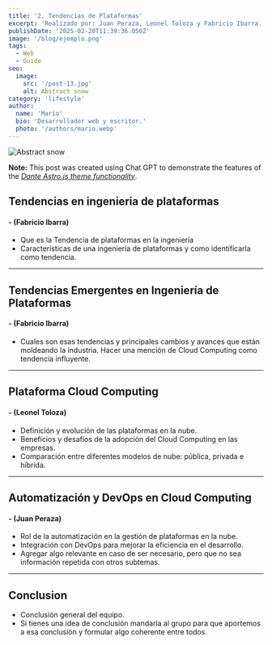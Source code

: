 ```yaml
---
title: '2. Tendencias de Plataformas'
excerpt: 'Realizado por: Juan Peraza, Leonel Toloza y Fabricio Ibarra. Explora las tendencias emergentes en la ingeniería de plataformas y su impacto en el desarrollo de software. Desde automatización y DevOps hasta plataformas internas, este blog analiza innovaciones clave que optimizan la eficiencia de los equipos y transforman la industria tecnológica. Mantente al día con los cambios que están dando forma al futuro. 📊'
publishDate: '2025-02-20T11:39:36.050Z'
image: '/blog/ejemplo.png'
tags:
  - Web
  - Guide
seo:
  image:
    src: '/post-13.jpg'
    alt: Abstract snow
category: 'lifestyle'
author:
  name: 'Mario'
  bio: 'Desarrollador web y escritor.'
  photo: '/authors/mario.webp'
---
```


![Abstract snow](/post-13.jpg)

**Note:** This post was created using Chat GPT to demonstrate the features of the _[Dante Astro.js theme functionality](https://justgoodui.com/astro-themes/dante/)_.

## **Tendencias en ingenieria de plataformas**

#### **- (Fabricio Ibarra)**

- Que es la Tendencia de plataformas en la ingeniería
- Características de una ingeniería de plataformas y como identificarla como tendencia.

---

## **Tendencias Emergentes en Ingeniería de Plataformas**

#### **- (Fabricio Ibarra)**

- Cuales son esas tendencias y principales cambios y avances que están moldeando la industria. Hacer una mención de Cloud Computing como tendencia influyente.

---

## **Plataforma Cloud Computing**

#### **- (Leonel Toloza)**

- Definición y evolución de las plataformas en la nube.
- Beneficios y desafíos de la adopción del Cloud Computing en las empresas.
- Comparación entre diferentes modelos de nube: pública, privada e híbrida.

---

## **Automatización y DevOps en Cloud Computing**

#### **- (Juan Peraza)**

- Rol de la automatización en la gestión de plataformas en la nube.
- Integración con DevOps para mejorar la eficiencia en el desarrollo.
- Agregar algo relevante en caso de ser necesario, pero que no sea información repetida con otros subtemas.

---

## Conclusion

- Conclusión general del equipo.
- Si tienes una idea de conclusión mandarla al grupo para que aportemos a esa conclusión y formular algo coherente entre todos.
